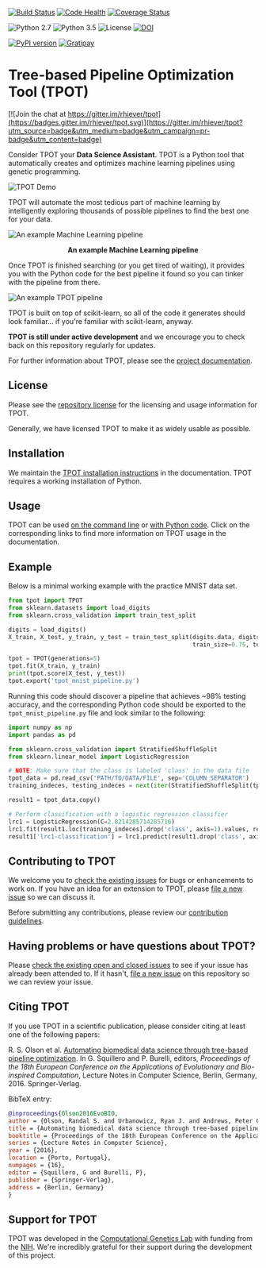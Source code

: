 [![Build Status](https://travis-ci.org/rhiever/tpot.svg?branch=master)](https://travis-ci.org/rhiever/tpot)
[![Code Health](https://landscape.io/github/rhiever/tpot/master/landscape.svg?style=flat)](https://landscape.io/github/rhiever/tpot/master)
[![Coverage Status](https://coveralls.io/repos/rhiever/tpot/badge.svg?branch=master&service=github)](https://coveralls.io/github/rhiever/tpot?branch=master)

![Python 2.7](https://img.shields.io/badge/python-2.7-blue.svg)
![Python 3.5](https://img.shields.io/badge/python-3.5-blue.svg)
![License](https://img.shields.io/badge/license-GPLv3-blue.svg)
[![DOI](https://zenodo.org/badge/20747/rhiever/tpot.svg)](https://zenodo.org/badge/latestdoi/20747/rhiever/tpot)

[![PyPI version](https://badge.fury.io/py/tpot.svg)](https://badge.fury.io/py/tpot)
[![Gratipay](https://img.shields.io/gratipay/team/randal_olson.svg)](https://www.gratipay.com/randal_olson/)

# Tree-based Pipeline Optimization Tool (TPOT)

[![Join the chat at https://gitter.im/rhiever/tpot](https://badges.gitter.im/rhiever/tpot.svg)](https://gitter.im/rhiever/tpot?utm_source=badge&utm_medium=badge&utm_campaign=pr-badge&utm_content=badge)

Consider TPOT your **Data Science Assistant**. TPOT is a Python tool that automatically creates and optimizes machine learning pipelines using genetic programming.

![TPOT Demo](https://github.com/rhiever/tpot/blob/master/images/tpot-demo.gif "TPOT Demo")

TPOT will automate the most tedious part of machine learning by intelligently exploring thousands of possible pipelines to find the best one for your data.

![An example Machine Learning pipeline](https://github.com/rhiever/tpot/blob/master/images/tpot-ml-pipeline.png "An example Machine Learning pipeline")

<p align="center"><strong>An example Machine Learning pipeline</strong></p>

Once TPOT is finished searching (or you get tired of waiting), it provides you with the Python code for the best pipeline it found so you can tinker with the pipeline from there.

![An example TPOT pipeline](https://github.com/rhiever/tpot/blob/master/images/tpot-pipeline-example.png "An example TPOT pipeline")

TPOT is built on top of scikit-learn, so all of the code it generates should look familiar... if you're familiar with scikit-learn, anyway.

**TPOT is still under active development** and we encourage you to check back on this repository regularly for updates.

For further information about TPOT, please see the [project documentation](http://rhiever.github.io/tpot/).

## License

Please see the [repository license](https://github.com/rhiever/tpot/blob/master/LICENSE) for the licensing and usage information for TPOT.

Generally, we have licensed TPOT to make it as widely usable as possible.

## Installation

We maintain the [TPOT installation instructions](http://rhiever.github.io/tpot/installing/) in the documentation. TPOT requires a working installation of Python.

## Usage

TPOT can be used [on the command line](http://rhiever.github.io/tpot/using/#tpot-on-the-command-line) or [with Python code](http://rhiever.github.io/tpot/using/#tpot-with-code). Click on the corresponding links to find more information on TPOT usage in the documentation.

## Example

Below is a minimal working example with the practice MNIST data set.

```python
from tpot import TPOT
from sklearn.datasets import load_digits
from sklearn.cross_validation import train_test_split

digits = load_digits()
X_train, X_test, y_train, y_test = train_test_split(digits.data, digits.target,
                                                    train_size=0.75, test_size=0.25)

tpot = TPOT(generations=5)
tpot.fit(X_train, y_train)
print(tpot.score(X_test, y_test))
tpot.export('tpot_mnist_pipeline.py')
```

Running this code should discover a pipeline that achieves ~98% testing accuracy, and the corresponding Python code should be exported to the `tpot_mnist_pipeline.py` file and look similar to the following:

```python
import numpy as np
import pandas as pd

from sklearn.cross_validation import StratifiedShuffleSplit
from sklearn.linear_model import LogisticRegression

# NOTE: Make sure that the class is labeled 'class' in the data file
tpot_data = pd.read_csv('PATH/TO/DATA/FILE', sep='COLUMN_SEPARATOR')
training_indeces, testing_indeces = next(iter(StratifiedShuffleSplit(tpot_data['class'].values, n_iter=1, train_size=0.75, test_size=0.25)))

result1 = tpot_data.copy()

# Perform classification with a logistic regression classifier
lrc1 = LogisticRegression(C=2.8214285714285716)
lrc1.fit(result1.loc[training_indeces].drop('class', axis=1).values, result1.loc[training_indeces, 'class'].values)
result1['lrc1-classification'] = lrc1.predict(result1.drop('class', axis=1).values)
```

## Contributing to TPOT

We welcome you to [check the existing issues](https://github.com/rhiever/tpot/issues/) for bugs or enhancements to work on. If you have an idea for an extension to TPOT, please [file a new issue](https://github.com/rhiever/tpot/issues/new) so we can discuss it.

Before submitting any contributions, please review our [contribution guidelines](http://rhiever.github.io/tpot/contributing/).

## Having problems or have questions about TPOT?

Please [check the existing open and closed issues](https://github.com/rhiever/tpot/issues?utf8=%E2%9C%93&q=is%3Aissue) to see if your issue has already been attended to. If it hasn't, [file a new issue](https://github.com/rhiever/tpot/issues/new) on this repository so we can review your issue.

## Citing TPOT

If you use TPOT in a scientific publication, please consider citing at least one of the following papers:

R. S. Olson et al. [Automating biomedical data science through tree-based pipeline optimization](http://arxiv.org/abs/1601.07925). In G. Squillero and P. Burelli, editors, *Proceedings of the 18th European Conference on the Applications of Evolutionary and Bio-inspired Computation*, Lecture Notes in Computer Science, Berlin, Germany, 2016. Springer-Verlag.

BibTeX entry:

```bibtex
@inproceedings{Olson2016EvoBIO,
author = {Olson, Randal S. and Urbanowicz, Ryan J. and Andrews, Peter C. and Lavender, Nicole A. and Kidd, La Creis and Moore, Jason H.},
title = {Automating biomedical data science through tree-based pipeline optimization},
booktitle = {Proceedings of the 18th European Conference on the Applications of Evolutionary and Bio-inspired Computation},
series = {Lecture Notes in Computer Science},
year = {2016},
location = {Porto, Portugal},
numpages = {16},
editor = {Squillero, G and Burelli, P},
publisher = {Springer-Verlag},
address = {Berlin, Germany}
}
```

## Support for TPOT

TPOT was developed in the [Computational Genetics Lab](http://epistasis.org) with funding from the [NIH](http://www.nih.gov). We're incredibly grateful for their support during the development of this project.
